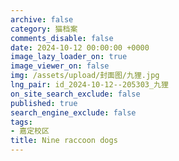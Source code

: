 ```yaml
---
archive: false
category: 猫档案
comments_disable: false
date: 2024-10-12 00:00:00 +0000
image_lazy_loader_on: true
image_viewer_on: false
img: /assets/upload/封面图/九狸.jpg
lng_pair: id_2024-10-12--205303_九狸
on_site_search_exclude: false
published: true
search_engine_exclude: false
tags:
- 嘉定校区
title: Nine raccoon dogs
---
```

